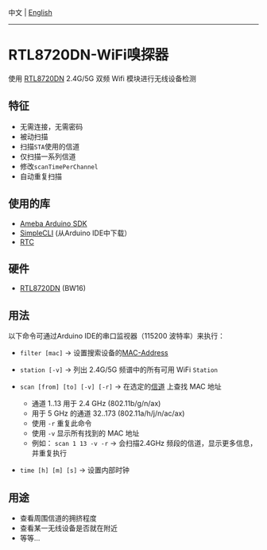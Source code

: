 中文 | [English](./README.md)

---

# RTL8720DN-WiFi嗅探器
使用 [RTL8720DN](https://www.amebaiot.com/en/amebad-bw16-arduino-getting-started) 2.4G/5G 双频 Wifi 模块进行无线设备检测

## 特征
* 无需连接，无需密码
* 被动扫描
* 扫描`STA`使用的信道
* 仅扫描一系列信道
* 修改`scanTimePerChannel`
* 自动重复扫描

## 使用的库
* [Ameba Arduino SDK](https://github.com/ambiot/ambd_arduino)
* [SimpleCLI](https://github.com/SpacehuhnTech/SimpleCLI) (从Arduino IDE中下载）
* [RTC](https://github.com/ambiot/ambd_arduino/blob/94b2bae9114552276e61581620aa5e3645e4de36/Arduino_package/hardware/libraries/RTC/examples/RTC/RTC.ino)

## 硬件
* [RTL8720DN](https://www.amebaiot.com/en/amebad-bw16-arduino-getting-started) (BW16)

## 用法
以下命令可通过Arduino IDE的串口监视器（115200 波特率）来执行：
* `filter [mac]` -> 设置搜索设备的[MAC-Address](https://kb.wisc.edu/helpdesk/page.php?id=79258)

* `station [-v]` -> 列出 2.4G/5G 频谱中的所有可用 WiFi `Station`

* `scan [from] [to] [-v] [-r]` -> 在选定的[信道](https://en.wikipedia.org/wiki/List_of_WLAN_channels) 上查找 MAC 地址
  - 通道 1..13 用于 2.4 GHz (802.11b/g/n/ax)
  - 用于 5 GHz 的通道 32..173 (802.11a/h/j/n/ac/ax)
  - 使用 `-r` 重复此命令
  - 使用 `-v` 显示所有找到的 MAC 地址
  - 例如： `scan 1 13 -v -r` -> 会扫描2.4GHz 频段的信道，显示更多信息，并重复执行
  
* `time [h] [m] [s]` -> 设置内部时钟

## 用途
* 查看周围信道的拥挤程度
* 查看某一无线设备是否就在附近
* 等等...
